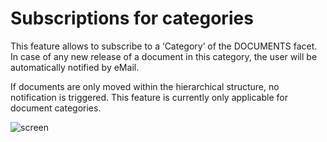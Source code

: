# Subscriptions for categories

This feature allows to subscribe to a ‘Category’ of the DOCUMENTS facet. In case of any new release of a document in this category, the user will be automatically notified by eMail. 

If documents are only moved within the hierarchical structure, no notification is triggered. This feature is currently only applicable for document categories.  

![screen](../media/subscriptions_categories.png)

